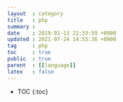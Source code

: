 ```yaml
---
layout  : category
title   : php
summary : 
date    : 2019-01-13 22:33:59 +0900
updated : 2021-07-24 14:55:36 +0900
tag     : php
toc     : true
public  : true
parent  : [[language]]
latex   : false
---
```

* TOC
{:toc}

